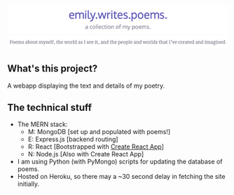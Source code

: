 ![Emily Writes Poems. A collection of my poems.](./images/ewp-jan2021.png)

## What's this project?
A webapp displaying the text and details of my poetry.


## The technical stuff
* The MERN stack:
    * M: MongoDB [set up and populated with poems!]
    * E: Express.js [backend routing]
    * R: React [Bootstrapped with [Create React App](https://github.com/facebook/create-react-app)]
    * N: Node.js [Also with Create React App]
* I am using Python (with PyMongo) scripts for updating the database of poems.
* Hosted on Heroku, so there may a ~30 second delay in fetching the site initially.
